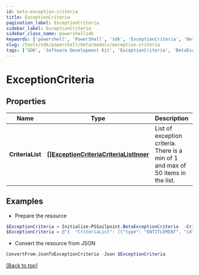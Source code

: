 ```yaml
---
id: beta-exception-criteria
title: ExceptionCriteria
pagination_label: ExceptionCriteria
sidebar_label: ExceptionCriteria
sidebar_class_name: powershellsdk
keywords: ['powershell', 'PowerShell', 'sdk', 'ExceptionCriteria', 'BetaExceptionCriteria'] 
slug: /tools/sdk/powershell/beta/models/exception-criteria
tags: ['SDK', 'Software Development Kit', 'ExceptionCriteria', 'BetaExceptionCriteria']
---
```



# ExceptionCriteria

## Properties

Name | Type | Description | Notes
------------ | ------------- | ------------- | -------------
**CriteriaList** | [**[]ExceptionCriteriaCriteriaListInner**](exception-criteria-criteria-list-inner) | List of exception criteria. There is a min of 1 and max of 50 items in the list. | [optional] 

## Examples

- Prepare the resource
```powershell
$ExceptionCriteria = Initialize-PSSailpoint.BetaExceptionCriteria  -CriteriaList [{type=ENTITLEMENT, id=2c9180866166b5b0016167c32ef31a66, existing=true}, {type=ENTITLEMENT, id=2c9180866166b5b0016167c32ef31a67, existing=false}]
$ExceptionCriteria = @"{  "CriteriaList": [{"type": "ENTITLEMENT", "id": "2c9180866166b5b0016167c32ef31a66", "existing": "true}"}, {"type": "ENTITLEMENT", "id": "2c9180866166b5b0016167c32ef31a67", "existing": "false}]" }]}"@
```

- Convert the resource from JSON
```powershell
ConvertFrom-JsonToExceptionCriteria -Json $ExceptionCriteria
```


[[Back to top]](#) 

